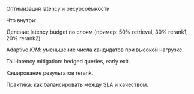 Оптимизация latency и ресурсоёмкости

Что внутри:

Деление latency budget по слоям (пример: 50% retrieval, 30% rerank1, 20% rerank2).

Adaptive $K/M$: уменьшение числа кандидатов при высокой нагрузке.

Tail-latency mitigation: hedged queries, early exit.

Кэширование результатов rerank.

Практика: как балансировать между SLA и качеством.